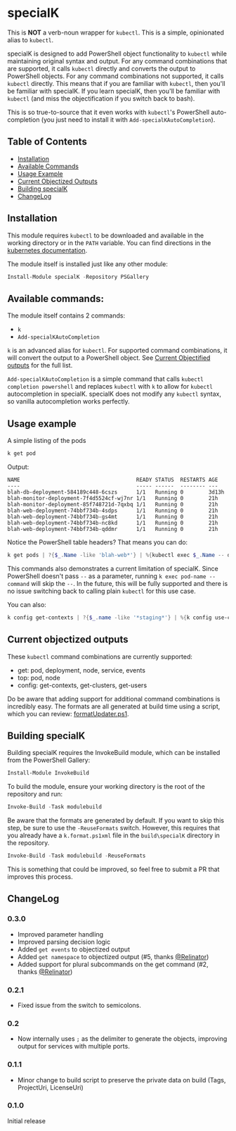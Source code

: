 # specialK

This is **NOT** a verb-noun wrapper for `kubectl`. This is a simple, opinionated alias to `kubectl`.

specialK is designed to add PowerShell object functionality to `kubectl` while maintaining original syntax and output. For any command combinations that are supported, it calls `kubectl` directly and converts the output to PowerShell objects. For any command combinations not supported, it calls `kubectl` directly. This means that if you are familiar with `kubectl`, then you'll be familiar with specialK. If you learn specialK, then you'll be familiar with `kubectl` (and miss the objectification if you switch back to bash).

This is so true-to-source that it even works with `kubectl`'s PowerShell auto-completion (you just need to install it with `Add-specialKAutoCompletion`).

## Table of Contents

- [Installation](#installation)
- [Available Commands](#available-commands)
- [Usage Example](#usage-example)
- [Current Objectized Outputs](#current-objectized-outputs)
- [Building specialK](#building-specialk)
- [ChangeLog](#changelog)

## Installation

This module requires `kubectl` to be downloaded and available in the working directory or in the `PATH` variable. You can find directions in the [kubernetes documentation](https://kubernetes.io/docs/tasks/tools/).

The module itself is installed just like any other module:

```powershell
Install-Module specialK -Repository PSGallery
```

## Available commands:

The module itself contains 2 commands:

- `k`
- `Add-specialKAutoCompletion`

`k` is an advanced alias for `kubectl`. For supported command combinations, it will convert the output to a PowerShell object. See [Current Objectified outputs](#current-objectized-outputs) for the full list.

`Add-specialKAutoCompletion` is a simple command that calls `kubectl completion powershell` and replaces `kubectl` with `k` to allow for `kubectl` autocompletion in specialK. specialK does not modify any `kubectl` syntax, so vanilla autocompletion works perfectly.

## Usage example

A simple listing of the pods

```powershell
k get pod
```

Output:

```plaintext
NAME                                     READY STATUS  RESTARTS AGE
----                                     ----- ------  -------- ---
blah-db-deployment-584189c448-6cszs      1/1   Running 0        3d13h
blah-monitor-deployment-7f4d5524cf-wj7nr 1/1   Running 0        21h
blah-monitor-deployment-85f748721d-7qxbq 1/1   Running 0        21h
blah-web-deployment-74bbf734b-4sdps      1/1   Running 0        21h
blah-web-deployment-74bbf734b-gs4mt      1/1   Running 0        21h
blah-web-deployment-74bbf734b-nc8kd      1/1   Running 0        21h
blah-web-deployment-74bbf734b-qddmr      1/1   Running 0        21h
```

Notice the PowerShell table headers? That means you can do:

```powershell
k get pods | ?{$_.Name -like 'blah-web*'} | %{kubectl exec $_.Name -- date}
```

This commands also demonstrates a current limitation of specialK. Since PowerShell doesn't pass `--` as a parameter, running `k exec pod-name -- command` will skip the `--`. In the future, this will be fully supported and there is no issue switching back to calling plain `kubectl` for this use case.

You can also:

```powershell
k config get-contexts | ?{$_.name -like '*staging*'} | %{k config use-context $_.name}
```

## Current objectized outputs

These `kubectl` command combinations are currently supported:

- get: pod, deployment, node, service, events
- top: pod, node
- config: get-contexts, get-clusters, get-users

Do be aware that adding support for additional command combinations is incredibly easy. The formats are all generated at build time using a script, which you can review: [formatUpdater.ps1](repoScripts/formatUpdater.ps1).

## Building specialK

Building specialK requires the InvokeBuild module, which can be installed from the PowerShell Gallery:

```powershell
Install-Module InvokeBuild
```

To build the module, ensure your working directory is the root of the repository and run:

```powershell
Invoke-Build -Task modulebuild
```

Be aware that the formats are generated by default. If you want to skip this step, be sure to use the `-ReuseFormats` switch. However, this requires that you already have a `k.format.ps1xml` file in the `build\specialK` directory in the repository.

```powershell
Invoke-Build -Task modulebuild -ReuseFormats
```

This is something that could be improved, so feel free to submit a PR that improves this process.

## ChangeLog

### 0.3.0

- Improved parameter handling
- Improved parsing decision logic
- Added `get events` to objectized output
- Added `get namespace` to objectized output (#5, thanks [@Relinator](https://github.com/Relinator))
- Added support for plural subcommands on the get command (#2, thanks [@Relinator](https://github.com/Relinator))

### 0.2.1

- Fixed issue from the switch to semicolons.

### 0.2

- Now internally uses `;` as the delimiter to generate the objects, improving output for services with multiple ports.

### 0.1.1

- Minor change to build script to preserve the private data on build (Tags, ProjectUri, LicenseUri)

### 0.1.0

Initial release